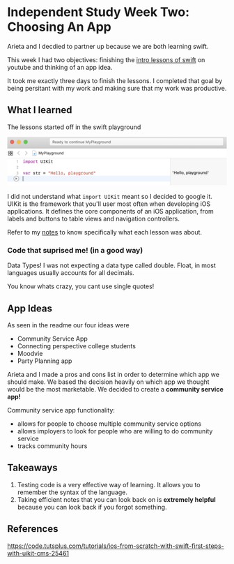 # Independent Study Week Two: Choosing An App
Arieta and I decdied to partner up because we are both learning swift.

This week I had two objectives: finishing the [intro lessons of swift](https://www.youtube.com/watch?v=2OZ07fklur8&index=1&list=PLMRqhzcHGw1ZqzYnpIuQAn2rcjhOtbqGX) on youtube and thinking of an app idea.

It took me exactly three days to finish the lessons. I completed that goal by being persitant with my work and making sure that my work was productive.

## What I learned
The lessons started off in the swift playground

![Starter code for swift playground.](../images/beginning_swift.png)

I did not understand what `import UIKit` meant so I decided to google it. UIKit is the framework that you'll user most often when developing iOS applications. It defines the core components of an iOS application, from labels and buttons to table views and navigation controllers.

Refer to my [notes](../notes/swift_intro.md) to know specifically what each lesson was about.

### Code that suprised me! (in a good way)
Data Types! I was not expecting a data type called double. Float, in most languages usually accounts for all decimals.

You know whats crazy, you cant use single quotes!

## App Ideas
As seen in the readme our four ideas were
* Community Service App
* Connecting perspective college students
* Moodvie
* Party Planning app

Arieta and I made a pros and cons list in order to determine which app we should make. We based the decision heavily on which app we thought would be the most marketable. We decided to create a __community service app!__

Community service app functionality:
* allows for people to choose multiple community service options
* allows imployers to look for people who are willing to do community service
* tracks community hours

## Takeaways
1. Testing code is a very effective way of learning. It allows you to remember the syntax of the language.
2. Taking efficient notes that you can look back on is __extremely helpful__ because you can look back if you forgot something.

## References
https://code.tutsplus.com/tutorials/ios-from-scratch-with-swift-first-steps-with-uikit-cms-25461